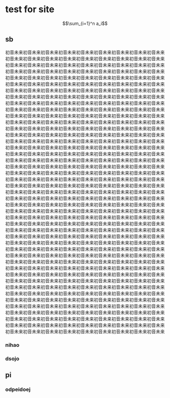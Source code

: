 # test for site

$$\sum_{i=1}^n a_i$$

## sb
初音未来初音未来初音未来初音未来初音未来初音未来初音未来初音未来初音未来初音未来初音未来初音未来初音未来初音未来初音未来初音未来初音未来初音未来初音未来初音未来初音未来初音未来初音未来初音未来初音未来初音未来初音未来
初音未来初音未来初音未来初音未来初音未来初音未来初音未来初音未来初音未来初音未来初音未来初音未来初音未来初音未来初音未来初音未来初音未来初音未来初音未来初音未来初音未来初音未来初音未来初音未来初音未来初音未来初音未来
初音未来初音未来初音未来初音未来初音未来初音未来初音未来初音未来初音未来初音未来初音未来初音未来初音未来初音未来初音未来初音未来初音未来初音未来初音未来初音未来初音未来初音未来初音未来初音未来初音未来初音未来初音未来
初音未来初音未来初音未来初音未来初音未来初音未来初音未来初音未来初音未来初音未来初音未来初音未来初音未来初音未来初音未来初音未来初音未来初音未来初音未来初音未来初音未来初音未来初音未来初音未来初音未来初音未来初音未来
初音未来初音未来初音未来初音未来初音未来初音未来初音未来初音未来初音未来初音未来初音未来初音未来初音未来初音未来初音未来初音未来初音未来初音未来初音未来初音未来初音未来初音未来初音未来初音未来初音未来初音未来初音未来
初音未来初音未来初音未来初音未来初音未来初音未来初音未来初音未来初音未来初音未来初音未来初音未来初音未来初音未来初音未来初音未来初音未来初音未来初音未来初音未来初音未来初音未来初音未来初音未来初音未来初音未来初音未来
初音未来初音未来初音未来初音未来初音未来初音未来初音未来初音未来初音未来初音未来初音未来初音未来初音未来初音未来初音未来初音未来初音未来初音未来初音未来初音未来初音未来初音未来初音未来初音未来初音未来初音未来初音未来
初音未来初音未来初音未来初音未来初音未来初音未来初音未来初音未来初音未来初音未来初音未来初音未来初音未来初音未来初音未来初音未来初音未来初音未来初音未来初音未来初音未来初音未来初音未来初音未来初音未来初音未来初音未来
初音未来初音未来初音未来初音未来初音未来初音未来初音未来初音未来初音未来初音未来初音未来初音未来初音未来初音未来初音未来初音未来初音未来初音未来初音未来初音未来初音未来初音未来初音未来初音未来初音未来初音未来初音未来
初音未来初音未来初音未来初音未来初音未来初音未来初音未来初音未来初音未来初音未来初音未来初音未来初音未来初音未来初音未来初音未来初音未来初音未来初音未来初音未来初音未来初音未来初音未来初音未来初音未来初音未来初音未来
初音未来初音未来初音未来初音未来初音未来初音未来初音未来初音未来初音未来初音未来初音未来初音未来初音未来初音未来初音未来初音未来初音未来初音未来初音未来初音未来初音未来初音未来初音未来初音未来初音未来初音未来初音未来
初音未来初音未来初音未来初音未来初音未来初音未来初音未来初音未来初音未来初音未来初音未来初音未来初音未来初音未来初音未来初音未来初音未来初音未来初音未来初音未来初音未来初音未来初音未来初音未来初音未来初音未来初音未来
初音未来初音未来初音未来初音未来初音未来初音未来初音未来初音未来初音未来初音未来初音未来初音未来初音未来初音未来初音未来初音未来初音未来初音未来初音未来初音未来初音未来初音未来初音未来初音未来初音未来初音未来初音未来
初音未来初音未来初音未来初音未来初音未来初音未来初音未来初音未来初音未来初音未来初音未来初音未来初音未来初音未来初音未来初音未来初音未来初音未来初音未来初音未来初音未来初音未来初音未来初音未来初音未来初音未来初音未来
初音未来初音未来初音未来初音未来初音未来初音未来初音未来初音未来初音未来初音未来初音未来初音未来初音未来初音未来初音未来初音未来初音未来初音未来初音未来初音未来初音未来初音未来初音未来初音未来初音未来初音未来初音未来
### nihao

### dsojo

## pi 

### odpeidoej